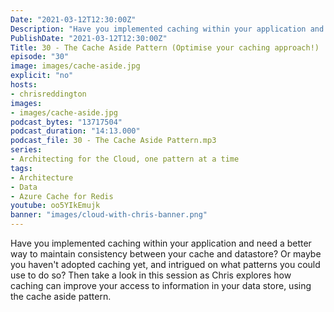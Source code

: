 ```yaml
---
Date: "2021-03-12T12:30:00Z"
Description: "Have you implemented caching within your application and need a better way to maintain consistency between your cache and datastore? Or maybe you haven't adopted caching yet, and intrigued on what patterns you could use to do so? Then take a look in this session as Chris explores how caching can improve your access to information in your data store, using the cache aside pattern."
PublishDate: "2021-03-12T12:30:00Z"
Title: 30 - The Cache Aside Pattern (Optimise your caching approach!)
episode: "30"
image: images/cache-aside.jpg
explicit: "no"
hosts:
- chrisreddington
images:
- images/cache-aside.jpg
podcast_bytes: "13717504"
podcast_duration: "14:13.000"
podcast_file: 30 - The Cache Aside Pattern.mp3
series:
- Architecting for the Cloud, one pattern at a time
tags:
- Architecture
- Data
- Azure Cache for Redis
youtube: oo5YIkEmujk
banner: "images/cloud-with-chris-banner.png"
---
```

Have you implemented caching within your application and need a better way to maintain consistency between your cache and datastore? Or maybe you haven't adopted caching yet, and intrigued on what patterns you could use to do so? Then take a look in this session as Chris explores how caching can improve your access to information in your data store, using the cache aside pattern.